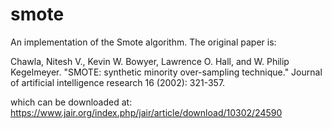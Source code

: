 # smote
An implementation of the Smote algorithm.
The original paper is:

Chawla, Nitesh V., Kevin W. Bowyer, Lawrence O. Hall, and W. Philip Kegelmeyer. "SMOTE: synthetic minority over-sampling technique." Journal of artificial intelligence research 16 (2002): 321-357.

which can be downloaded at: https://www.jair.org/index.php/jair/article/download/10302/24590
